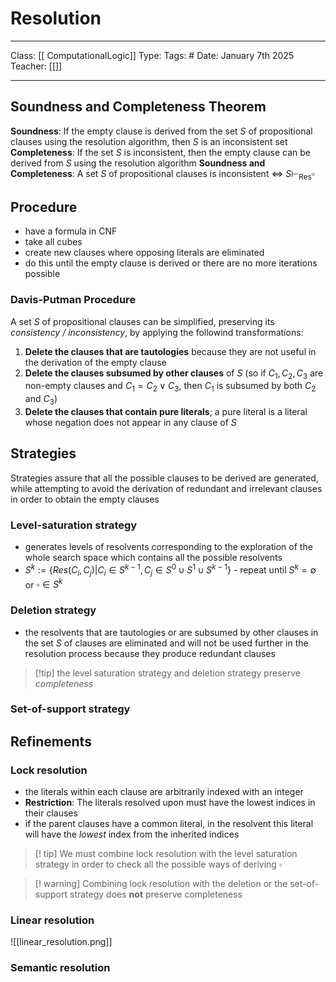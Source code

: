 # Resolution
___
Class: [[ ComputationalLogic]]
Type: 
Tags: # 
Date: January 7th 2025
Teacher: [[]]
___
## Soundness and Completeness Theorem
**Soundness**: If the empty clause is derived from the set $S$ of propositional clauses using the resolution algorithm, then $S$ is an inconsistent set 
**Completeness**: If the set $S$ is inconsistent, then the empty clause can be derived from $S$ using the resolution algorithm
**Soundness and Completeness**: A set $S$ of propositional clauses is inconsistent $\iff$ $S \vdash_{\text{Res}} \square$ 
## Procedure
- have a formula in CNF
- take all cubes
- create new clauses where opposing literals are eliminated
- do this until the empty clause is derived or there are no more iterations possible 

### Davis-Putman Procedure
A set $S$ of propositional clauses can be simplified, preserving its *consistency / inconsistency*, by applying the followind transformations:
1. **Delete the clauses that are tautologies** because they are not useful in the derivation of the empty clause 
2. **Delete the clauses subsumed by other clauses** of $S$ (so if $C_1, C_2, C_3$ are non-empty clauses and $C_1 = C_2 \lor C_3$, then $C_1$ is subsumed by both $C_2$ and $C_3$)
3. **Delete the clauses that contain pure literals**; a pure literal is a literal whose negation does not appear in any clause of $S$ 

## Strategies 
Strategies assure that all the possible clauses to be derived are generated, while attempting to avoid the derivation of redundant and irrelevant clauses in order to obtain the empty clauses
### Level-saturation strategy
- generates levels of resolvents corresponding to the exploration of the whole search space which contains all the possible resolvents
- $S^k := \{Res(C_i,C_j)|C_i\in S^{k-1}, C_j \in S^0 \cup S^1 \cup S^{k-1}\}$ - repeat until $S^k =\emptyset$ or $\square \in S^k$
### Deletion strategy 
- the resolvents that are tautologies or are subsumed by other clauses in the set $S$ of clauses are eliminated and will not be used further in the resolution process because they produce redundant clauses

>[!tip] the level saturation strategy and deletion strategy preserve *completeness*

### Set-of-support strategy

## Refinements

### Lock resolution 
- the literals within each clause are arbitrarily indexed with an integer 
- **Restriction**: The literals resolved upon must have the lowest indices in their clauses
- if the parent clauses have a common literal, in the resolvent this literal will have the *lowest* index from the inherited indices

>[! tip] We must combine lock resolution with the level saturation strategy in order to check all the possible ways of deriving $\square$ 

>[! warning] Combining lock resolution with the deletion or the set-of-support strategy does **not** preserve completeness

### Linear resolution 
![[linear_resolution.png]] 
### Semantic resolution
